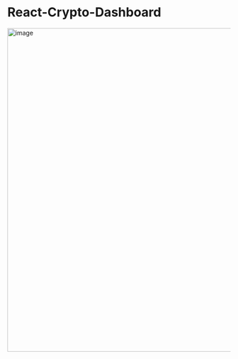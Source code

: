 # React-Crypto-Dashboard
<img width="731" alt="image" src="https://github.com/anshuopinion/React-10-Projects/assets/50476777/50094d87-3043-4635-a9cb-1c4feff6e2a3">
